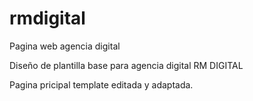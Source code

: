 # rmdigital
Pagina web agencia digital

Diseño de plantilla base para agencia digital 
RM DIGITAL 

Pagina pricipal template editada y adaptada.

